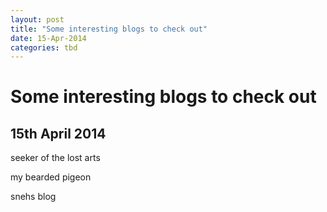 ```yaml
---
layout: post
title: "Some interesting blogs to check out"
date: 15-Apr-2014
categories: tbd
---
```


# Some interesting blogs to check out

## 15th April 2014

seeker of the lost arts

my bearded pigeon

snehs blog

 
